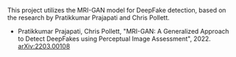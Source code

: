 This project utilizes the MRI-GAN model for DeepFake detection, based on the research by Pratikkumar Prajapati and Chris Pollett.

- Pratikkumar Prajapati, Chris Pollett, "MRI-GAN: A Generalized Approach to Detect DeepFakes using Perceptual Image Assessment", 2022. [arXiv:2203.00108](https://arxiv.org/abs/2203.00108)
